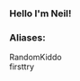 ### Hello I'm Neil!

### Aliases:

RandomKiddo
<br />
firsttry

<!--
**RandomKiddo/RandomKiddo** is a ✨ _special_ ✨ repository because its `README.md` (this file) appears on your GitHub profile.

### Main Languages:

![Java]("java.jpg")
<img align="left" alt="Python" width="26px" height="26px" src="python.png"/>
<img align="left" alt="C" width="26px" height="26px" src="c.png"/>
<img align="left" alt="C++" width="26px" height="26px" src="c++.png"/>
<img align="left" alt="Fortran" width="26px" height="26px" src="fortran.png"/>

### Tools:

<img align="left" alt="VSCode" width="26px" height="26px" src="vscode.png"/>
<img align="left" alt="BlueJ" width="26px" height="26px" src="bluej.png"/>
<img align="left" alt="Terminal" width="26px" height="26px" src="terminal.png"/>
<img align="left" alt="GitHub" width="26px" height="26px" src="github.png"/>
<img align="left" alt="Eclipse" width="26px" height="26px" src="eclipse.png"/>

### Other Languages:

<img align="left" alt="HTML5" width="26px" height="26px" src="html.jpg"/>
<img align="left" alt="CSS3" width="26px" height="26px" src="css.jpg"/>
<img align="left" alt="JavaScript" width="26px" height="26px" src="javascript.png"/>

